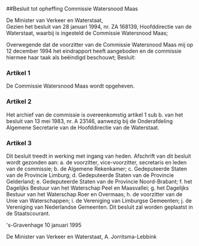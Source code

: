 <meta http-equiv='Content-Type' content='text/html; charset=utf-8' />

##Besluit tot opheffing Commissie Watersnood Maas

De Minister van Verkeer en Waterstaat,  
Gezien het besluit van 28 januari 1994, nr. ZA 168139, Hoofddirectie van de Waterstaat, waarbij is ingesteld de Commissie Watersnood Maas;

Overwegende dat de voorzitter van de Commissie Watersnood Maas mij op 12 december 1994 het eindrapport heeft aangeboden en de commissie hiermee haar taak als beëindigd beschouwt;
Besluit:     

### Artikel  1  

De Commissie Watersnood Maas wordt opgeheven.  

### Artikel  2  

Het archief van de commissie is overeenkomstig artikel 1 sub b. van het besluit van 13 mei 1983, nr. A 23146, aanwezig bij de Onderafdeling Algemene Secretarie van de Hoofddirectie van de Waterstaat.  

### Artikel  3  

Dit besluit treedt in werking met ingang van heden. 
Afschrift van dit besluit wordt gezonden aan: a. de voorzitter, vice-voorzitter, secretaris en leden van de commissie; b. de Algemene Rekenkamer; c. Gedeputeerde Staten van de Provincie Limburg; d. Gedeputeerde Staten van de Provincie Gelderland; e. Gedeputeerde Staten van de Provincie Noord-Brabant; f. het Dagelijks Bestuur van het Waterschap Peel en Maasvallei; g. het Dagelijks Bestuur van het Waterschap Roer en Overmaas; h. de voorzitter van de Unie van Waterschappen; i. de Vereniging van Limburgse Gemeenten; j. de Vereniging van Nederlandse Gemeenten. Dit besluit zal worden geplaatst in de Staatscourant.   

's-Gravenhage 
10 januari 1995    

De 
Minister van Verkeer en Waterstaat, 
A. Jorritsma-Lebbink      
